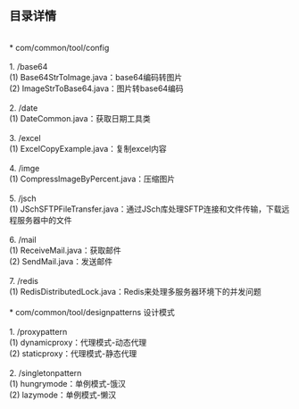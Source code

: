 ## 目录详情
 <br/>
* com/common/tool/config <br/>
 <br/>
1.	/base64 <br/>
  (1) Base64StrToImage.java：base64编码转图片 <br/>
  (2) ImageStrToBase64.java：图片转base64编码  <br/>
 <br/>
2.	/date <br/>
  (1) DateCommon.java：获取日期工具类 <br/>
 <br/>
3.	/excel <br/>
  (1) ExcelCopyExample.java：复制excel内容 <br/>
 <br/>
4.	/imge <br/>
  (1) CompressImageByPercent.java：压缩图片 <br/>
 <br/>
5.	/jsch <br/>
  (1) JSchSFTPFileTransfer.java：通过JSch库处理SFTP连接和文件传输，下载远程服务器中的文件 <br/>
 <br/>
6.	/mail <br/>
  (1) ReceiveMail.java：获取邮件 <br/>
  (2) SendMail.java：发送邮件 <br/>
 <br/>
7.	/redis <br/>
  (1) RedisDistributedLock.java：Redis来处理多服务器环境下的并发问题 <br/>
 <br/>
* com/common/tool/designpatterns 设计模式 <br/>
 <br/>
1.	/proxypattern <br/>
  (1) dynamicproxy：代理模式-动态代理 <br/>
  (2) staticproxy：代理模式-静态代理 <br/>
 <br/>
2.	/singletonpattern <br/>
  (1) hungrymode：单例模式-饿汉 <br/>
  (2) lazymode：单例模式-懒汉 <br/>